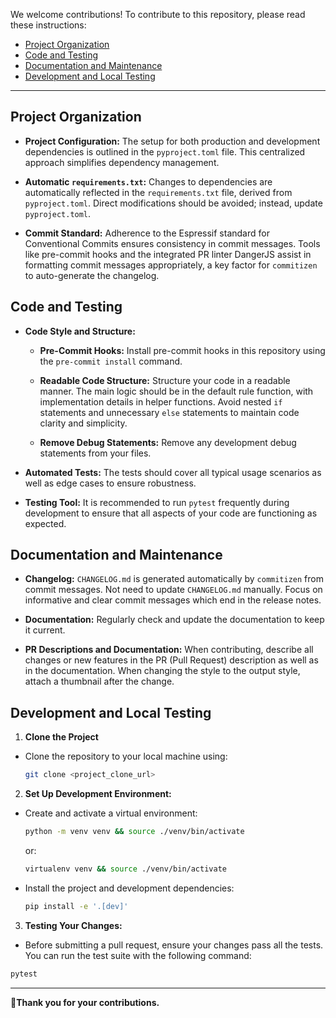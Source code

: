 We welcome contributions! To contribute to this repository, please read these instructions:

- [Project Organization](#project-organization)
- [Code and Testing](#code-and-testing)
- [Documentation and Maintenance](#documentation-and-maintenance)
- [Development and Local Testing](#development-and-local-testing)

---

## Project Organization

- **Project Configuration:** The setup for both production and development dependencies is outlined in the `pyproject.toml` file. This centralized approach simplifies dependency management.

- **Automatic `requirements.txt`:** Changes to dependencies are automatically reflected in the `requirements.txt` file, derived from `pyproject.toml`. Direct modifications should be avoided; instead, update `pyproject.toml`.

- **Commit Standard:** Adherence to the Espressif standard for Conventional Commits ensures consistency in commit messages. Tools like pre-commit hooks and the integrated PR linter DangerJS assist in formatting commit messages appropriately, a key factor for `commitizen` to auto-generate the changelog.

## Code and Testing

- **Code Style and Structure:**

  - **Pre-Commit Hooks:** Install pre-commit hooks in this repository using the `pre-commit install` command.

  - **Readable Code Structure:** Structure your code in a readable manner. The main logic should be in the default rule function, with implementation details in helper functions. Avoid nested `if` statements and unnecessary `else` statements to maintain code clarity and simplicity.

  - **Remove Debug Statements:** Remove any development debug statements from your files.

- **Automated Tests:** The tests should cover all typical usage scenarios as well as edge cases to ensure robustness.

- **Testing Tool:** It is recommended to run `pytest` frequently during development to ensure that all aspects of your code are functioning as expected.

## Documentation and Maintenance

- **Changelog:** `CHANGELOG.md` is generated automatically by `commitizen` from commit messages. Not need to update `CHANGELOG.md` manually. Focus on informative and clear commit messages which end in the release notes.

- **Documentation:** Regularly check and update the documentation to keep it current.

- **PR Descriptions and Documentation:** When contributing, describe all changes or new features in the PR (Pull Request) description as well as in the documentation. When changing the style to the output style, attach a thumbnail after the change.

## Development and Local Testing

1. **Clone the Project**

- Clone the repository to your local machine using:

  ```sh
  git clone <project_clone_url>
  ```

2. **Set Up Development Environment:**

- Create and activate a virtual environment:

  ```sh
  python -m venv venv && source ./venv/bin/activate
  ```

  or:

  ```sh
  virtualenv venv && source ./venv/bin/activate
  ```

- Install the project and development dependencies:
  ```sh
  pip install -e '.[dev]'
  ```

3. **Testing Your Changes:**

- Before submitting a pull request, ensure your changes pass all the tests. You can run the test suite with the following command:

```sh
pytest
```

---

👏**Thank you for your contributions.**

